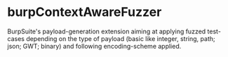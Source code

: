 # burpContextAwareFuzzer
BurpSuite's payload-generation extension aiming at applying fuzzed test-cases depending on the type of payload (basic like integer, string, path; json; GWT; binary) and following encoding-scheme applied.
